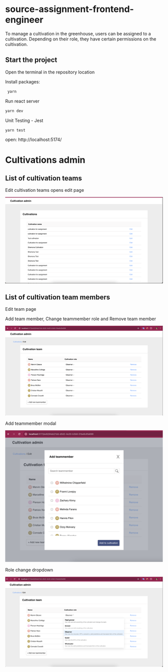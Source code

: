 # source-assignment-frontend-engineer

To manage a cultivation in the greenhouse, users can be assigned to a cultivation. Depending on their role, they have certain permissions on the cultivation.

## Start the project

Open the terminal in the repository location

Install packages:

```bash
 yarn
```

Run react server

```bash
yarn dev
```

Unit Testing - Jest

```bash
yarn test
```

open: http://localhost:5174/

# Cultivations admin

## List of cultivation teams

Edit cultivation teams opens edit page

![Main screen](public/assets/cultivationList.png 'Cultivation list')

## List of cultivation team members

Edit team page

Add team member, Change teammember role and Remove team member

![Main screen](public/assets/cultivationTeam.png 'Cultivation edit team')

Add teammember modal

![Main screen](public/assets/Modal.png 'Add teammember modal')

Role change dropdown

![Main screen](public/assets/Dropdown.png 'Role Dropdown modal')
